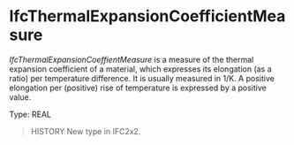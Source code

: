 # IfcThermalExpansionCoefficientMeasure

_IfcThermalExpansionCoeffientMeasure_ is a measure of the thermal expansion coefficient of a material, which expresses its elongation (as a ratio) per temperature difference. It is usually measured in 1/K. A positive elongation per (positive) rise of temperature is expressed by a positive value.

Type: REAL

> HISTORY  New type in IFC2x2.
